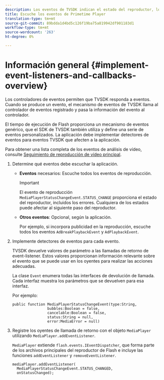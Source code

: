 ```yaml
---
description: Los eventos de TVSDK indican el estado del reproductor, los errores que se producen, la finalización de las acciones solicitadas, como un vídeo que comienza a reproducirse, o las acciones que se producen implícitamente, como la finalización de un anuncio.
title: Escuche los eventos de Primetime Player
translation-type: tm+mt
source-git-commit: 89bdda1d4bd5c126f19ba75a819942df901183d1
workflow-type: tm+mt
source-wordcount: '263'
ht-degree: 0%

---
```



# Información general {#implement-event-listeners-and-callbacks-overview}

Los controladores de eventos permiten que TVSDK responda a eventos. Cuando se produce un evento, el mecanismo de eventos de TVSDK llama al controlador de eventos registrado y pasa la información del evento al controlador.

El tiempo de ejecución de Flash proporciona un mecanismo de eventos genérico, que el SDK de TVSDK también utiliza y define una serie de eventos personalizados. La aplicación debe implementar detectores de eventos para eventos TVSDK que afecten a la aplicación.

Para obtener una lista completa de los eventos de análisis de vídeo, consulte [Seguimiento de reproducción de vídeo principal](https://marketing.adobe.com/resources/help/en_US/sc/appmeasurement/hbvideo/c_vhl_track-core-vid-playback.html).

1. Determine qué eventos debe escuchar la aplicación.

   * **Eventos** necesarios: Escuche todos los eventos de reproducción.

      >[!IMPORTANT]
      >
      >El evento de reproducción `MediaPlayerStatusChangeEvent.STATUS_CHANGE` proporciona el estado del reproductor, incluidos los errores. Cualquiera de los estados puede afectar al siguiente paso del reproductor.

   * **Otros eventos**: Opcional, según la aplicación.

      Por ejemplo, si incorpora publicidad en la reproducción, escuche todos los eventos `AdBreakPlaybackEvent` y `AdPlaybackEvent`.

1. Implemente detectores de eventos para cada evento.

   TVSDK devuelve valores de parámetro a las llamadas de retorno de event-listener. Estos valores proporcionan información relevante sobre el evento que se puede usar en los oyentes para realizar las acciones adecuadas.

   La clase `Event` enumera todas las interfaces de devolución de llamada. Cada interfaz muestra los parámetros que se devuelven para esa interfaz.

   Por ejemplo:

   ```
   public function MediaPlayerStatusChangeEvent(type:String,  
                   bubbles:Boolean = false,  
                   cancelable:Boolean = false,  
                   status:String = null,  
                   error:MediaError = null) 
   ```

1. Registre los oyentes de llamada de retorno con el objeto `MediaPlayer` utilizando `MediaPlayer.addEventListener`.

   `MediaPlayer` extiende  `flash.events.IEventDispatcher`, que forma parte de los archivos principales del reproductor de Flash e incluye las funciones  `addEventListener` y  `removeEventListener`.

   ```
   mediaPlayer.addEventListener( 
     MediaPlayerStatusChangeEvent.STATUS_CHANGED,  
     onStatusChanged);
   ```


